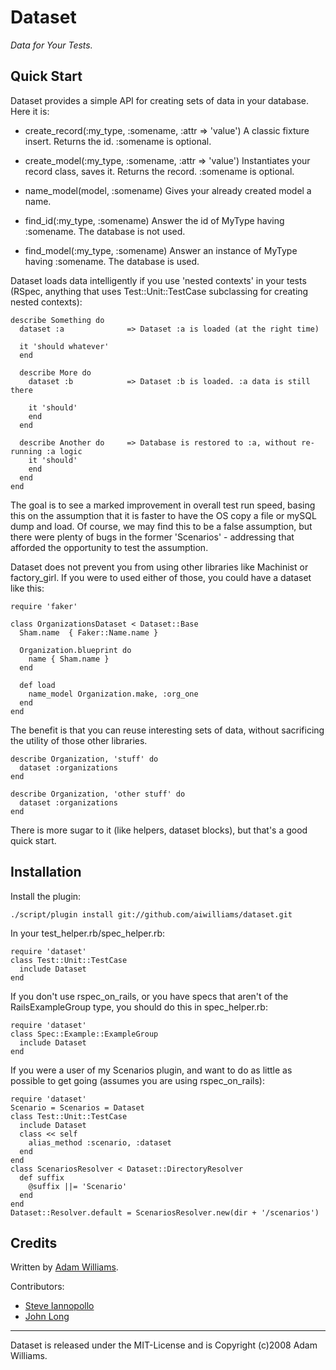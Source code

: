 Dataset
=========

*Data for Your Tests.*

Quick Start
-----------

Dataset provides a simple API for creating sets of data in your database. Here it is:

* create_record(:my_type, :somename, :attr => 'value')
  A classic fixture insert. Returns the id. :somename is optional.
  
* create_model(:my_type, :somename, :attr => 'value')
  Instantiates your record class, saves it. Returns the record. :somename is optional.
  
* name_model(model, :somename)
  Gives your already created model a name.
  
* find_id(:my_type, :somename)
  Answer the id of MyType having :somename. The database is not used.
  
* find_model(:my_type, :somename)
  Answer an instance of MyType having :somename. The database is used.
  
  
Dataset loads data intelligently if you use 'nested contexts' in your tests (RSpec, anything that uses Test::Unit::TestCase subclassing for creating nested contexts):

    describe Something do
      dataset :a              => Dataset :a is loaded (at the right time)
                              
      it 'should whatever'    
      end                     
                              
      describe More do        
        dataset :b            => Dataset :b is loaded. :a data is still there
                              
        it 'should'           
        end                   
      end                     
                              
      describe Another do     => Database is restored to :a, without re-running :a logic
        it 'should'
        end
      end
    end
  
The goal is to see a marked improvement in overall test run speed, basing this on the assumption that it is faster to have the OS copy a file or mySQL dump and load. Of course, we may find this to be a false assumption, but there were plenty of bugs in the former 'Scenarios' - addressing that afforded the opportunity to test the assumption.


Dataset does not prevent you from using other libraries like Machinist or factory_girl. If you were to used either of those, you could have a dataset like this:
  
    require 'faker'
    
    class OrganizationsDataset < Dataset::Base
      Sham.name  { Faker::Name.name }
      
      Organization.blueprint do
        name { Sham.name }
      end
      
      def load
        name_model Organization.make, :org_one
      end
    end
  
The benefit is that you can reuse interesting sets of data, without sacrificing the utility of those other libraries.

    describe Organization, 'stuff' do
      dataset :organizations
    end
    
    describe Organization, 'other stuff' do
      dataset :organizations
    end
  

There is more sugar to it (like helpers, dataset blocks), but that's a good quick start.

Installation
------------

Install the plugin:

    ./script/plugin install git://github.com/aiwilliams/dataset.git

In your test_helper.rb/spec_helper.rb:

    require 'dataset'
    class Test::Unit::TestCase
      include Dataset
    end

If you don't use rspec_on_rails, or you have specs that aren't of the RailsExampleGroup type, you should do this in spec_helper.rb:

    require 'dataset'
    class Spec::Example::ExampleGroup
      include Dataset
    end

If you were a user of my Scenarios plugin, and want to do as little as possible to get going (assumes you are using rspec_on_rails):

    require 'dataset'
    Scenario = Scenarios = Dataset
    class Test::Unit::TestCase
      include Dataset
      class << self
        alias_method :scenario, :dataset
      end
    end
    class ScenariosResolver < Dataset::DirectoryResolver
      def suffix
        @suffix ||= 'Scenario'
      end
    end
    Dataset::Resolver.default = ScenariosResolver.new(dir + '/scenarios')


Credits
-------

Written by [Adam Williams](http://github.com/aiwilliams).
    
Contributors:

- [Steve Iannopollo](http://github.com/siannopollo)
- [John Long](http://github.com/jlong)

---

Dataset is released under the MIT-License and is Copyright (c)2008 Adam Williams.